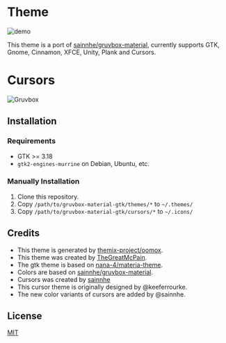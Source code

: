 # Theme
![demo](https://user-images.githubusercontent.com/45850093/195994505-bb0c2b9f-f7b5-4559-93d8-be2e3653b91c.png)

This theme is a port of [sainnhe/gruvbox-material](https://github.com/sainnhe/gruvbox-material), currently supports GTK, Gnome, Cinnamon, XFCE, Unity, Plank and Cursors.

# Cursors
![Gruvbox](https://user-images.githubusercontent.com/45850093/195994414-e2318957-8794-40d4-93b2-b481b22ef3e7.png)


## Installation

### Requirements

- GTK >= 3.18
- `gtk2-engines-murrine` on Debian, Ubuntu, etc.

### Manually Installation

1. Clone this repository.
2. Copy `/path/to/gruvbox-material-gtk/themes/*` to `~/.themes/`
3. Copy `/path/to/gruvbox-material-gtk/cursors/*` to `~/.icons/`

## Credits

- This theme is generated by [themix-project/oomox](https://github.com/themix-project/oomox).
- This theme was created by [TheGreatMcPain](https://github.com/TheGreatMcPain/gruvbox-material-gtk).
- The gtk theme is based on [nana-4/materia-theme](https://github.com/nana-4/materia-theme).
- Colors are based on [sainnhe/gruvbox-material](https://github.com/sainnhe/gruvbox-material).
- Cursors was created by [sainnhe](https://github.com/sainnhe/capitaine-cursors)
- This cursor theme is originally designed by @keeferrourke.
- The new color variants of cursors are added by @sainnhe.

## License

[MIT](./LICENSE)
